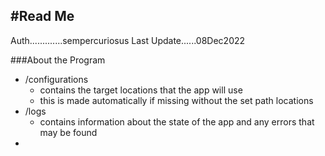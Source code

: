 ## #Read Me

Auth.............sempercuriosus
Last Update......08Dec2022

###About the Program

- /configurations
  - contains the target locations that the app will use
  - this is made automatically if missing without the set path locations
- /logs
  - contains information about the state of the app and any errors that may be found
-
